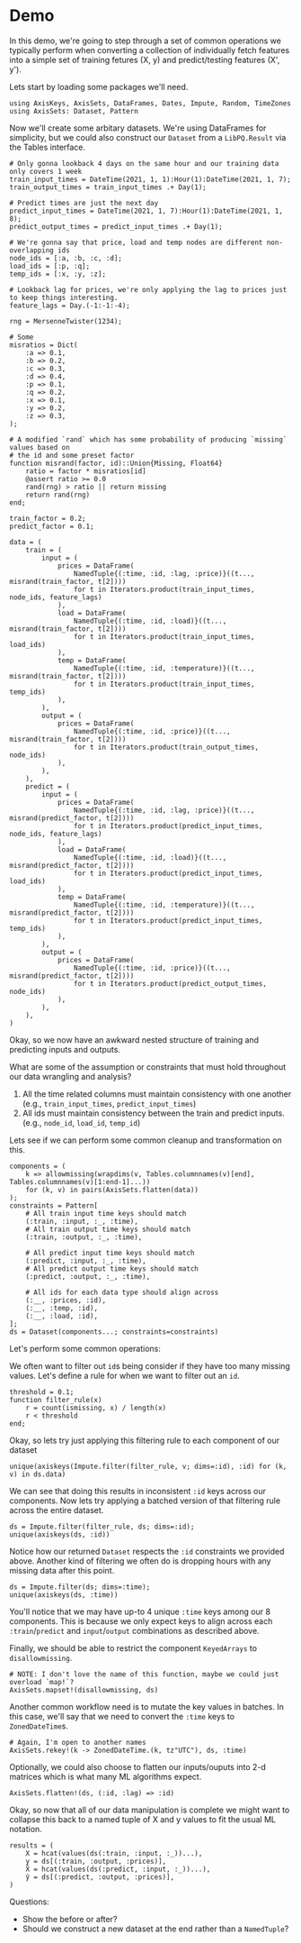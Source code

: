 # Demo

In this demo, we're going to step through a set of common operations we typically perform when converting a collection of individually fetch features into a simple set of training fetures (X, y) and predict/testing features (X', y').

Lets start by loading some packages we'll need.

```@repl demo
using AxisKeys, AxisSets, DataFrames, Dates, Impute, Random, TimeZones
using AxisSets: Dataset, Pattern
```

Now we'll create some arbitary datasets.
We're using DataFrames for simplicity, but we could also construct our `Dataset` from a `LibPQ.Result` via the Tables interface.

```@repl demo
# Only gonna lookback 4 days on the same hour and our training data only covers 1 week
train_input_times = DateTime(2021, 1, 1):Hour(1):DateTime(2021, 1, 7);
train_output_times = train_input_times .+ Day(1);

# Predict times are just the next day
predict_input_times = DateTime(2021, 1, 7):Hour(1):DateTime(2021, 1, 8);
predict_output_times = predict_input_times .+ Day(1);

# We're gonna say that price, load and temp nodes are different non-overlapping ids
node_ids = [:a, :b, :c, :d];
load_ids = [:p, :q];
temp_ids = [:x, :y, :z];

# Lookback lag for prices, we're only applying the lag to prices just to keep things interesting.
feature_lags = Day.(-1:-1:-4);

rng = MersenneTwister(1234);

# Some
misratios = Dict(
    :a => 0.1,
    :b => 0.2,
    :c => 0.3,
    :d => 0.4,
    :p => 0.1,
    :q => 0.2,
    :x => 0.1,
    :y => 0.2,
    :z => 0.3,
);

# A modified `rand` which has some probability of producing `missing` values based on
# the id and some preset factor
function misrand(factor, id)::Union{Missing, Float64}
    ratio = factor * misratios[id]
    @assert ratio >= 0.0
    rand(rng) > ratio || return missing
    return rand(rng)
end;

train_factor = 0.2;
predict_factor = 0.1;

data = (
    train = (
        input = (
            prices = DataFrame(
                NamedTuple{(:time, :id, :lag, :price)}((t..., misrand(train_factor, t[2])))
                for t in Iterators.product(train_input_times, node_ids, feature_lags)
            ),
            load = DataFrame(
                NamedTuple{(:time, :id, :load)}((t..., misrand(train_factor, t[2])))
                for t in Iterators.product(train_input_times, load_ids)
            ),
            temp = DataFrame(
                NamedTuple{(:time, :id, :temperature)}((t..., misrand(train_factor, t[2])))
                for t in Iterators.product(train_input_times, temp_ids)
            ),
        ),
        output = (
            prices = DataFrame(
                NamedTuple{(:time, :id, :price)}((t..., misrand(train_factor, t[2])))
                for t in Iterators.product(train_output_times, node_ids)
            ),
        ),
    ),
    predict = (
        input = (
            prices = DataFrame(
                NamedTuple{(:time, :id, :lag, :price)}((t..., misrand(predict_factor, t[2])))
                for t in Iterators.product(predict_input_times, node_ids, feature_lags)
            ),
            load = DataFrame(
                NamedTuple{(:time, :id, :load)}((t..., misrand(predict_factor, t[2])))
                for t in Iterators.product(predict_input_times, load_ids)
            ),
            temp = DataFrame(
                NamedTuple{(:time, :id, :temperature)}((t..., misrand(predict_factor, t[2])))
                for t in Iterators.product(predict_input_times, temp_ids)
            ),
        ),
        output = (
            prices = DataFrame(
                NamedTuple{(:time, :id, :price)}((t..., misrand(predict_factor, t[2])))
                for t in Iterators.product(predict_output_times, node_ids)
            ),
        ),
    ),
)
```

Okay, so we now have an awkward nested structure of training and predicting inputs and outputs.

What are some of the assumption or constraints that must hold throughout our data wrangling and analysis?

1. All the time related columns must maintain consistency with one another (e.g., `train_input_times`, `predict_input_times`)
2. All ids must maintain consistency between the train and predict inputs. (e.g., `node_id`, `load_id`, `temp_id`)

Lets see if we can perform some common cleanup and transformation on this.

```@repl demo
components = (
    k => allowmissing(wrapdims(v, Tables.columnnames(v)[end], Tables.columnnames(v)[1:end-1]...))
    for (k, v) in pairs(AxisSets.flatten(data))
);
constraints = Pattern[
    # All train input time keys should match
    (:train, :input, :_, :time),
    # All train output time keys should match
    (:train, :output, :_, :time),

    # All predict input time keys should match
    (:predict, :input, :_, :time),
    # All predict output time keys should match
    (:predict, :output, :_, :time),

    # All ids for each data type should align across
    (:__, :prices, :id),
    (:__, :temp, :id),
    (:__, :load, :id),
];
ds = Dataset(components...; constraints=constraints)
```

Let's perform some common operations:

We often want to filter out `id`s being consider if they have too many missing values.
Let's define a rule for when we want to filter out an `id`.
```@repl demo
threshold = 0.1;
function filter_rule(x)
    r = count(ismissing, x) / length(x)
    r < threshold
end;
```
Okay, so lets try just applying this filtering rule to each component of our dataset
```@repl demo
unique(axiskeys(Impute.filter(filter_rule, v; dims=:id), :id) for (k, v) in ds.data)
```

We can see that doing this results in inconsistent `:id` keys across our components.
Now lets try applying a batched version of that filtering rule across the entire dataset.

```@repl demo
ds = Impute.filter(filter_rule, ds; dims=:id);
unique(axiskeys(ds, :id))
```

Notice how our returned `Dataset` respects the `:id` constraints we provided above.
Another kind of filtering we often do is dropping hours with any missing data after this point.

```@repl demo
ds = Impute.filter(ds; dims=:time);
unique(axiskeys(ds, :time))
```
You'll notice that we may have up-to 4 unique `:time` keys among our 8 components.
This is because we only expect keys to align across each `:train`/`predict` and `input`/`output` combinations as described above.

Finally, we should be able to restrict the component `KeyedArrays` to `disallowmissing`.

```@repl demo
# NOTE: I don't love the name of this function, maybe we could just overload `map!`?
AxisSets.mapset!(disallowmissing, ds)
```

Another common workflow need is to mutate the key values in batches.
In this case, we'll say that we need to convert the `:time` keys to `ZonedDateTime`s.
```@repl demo
# Again, I'm open to another names
AxisSets.rekey!(k -> ZonedDateTime.(k, tz"UTC"), ds, :time)
```

Optionally, we could also choose to flatten our inputs/ouputs into 2-d matrices which is what many ML algorithms expect.
```@repl demo
AxisSets.flatten!(ds, (:id, :lag) => :id)
```

Okay, so now that all of our data manipulation is complete we might want to collapse this back to a named tuple of X and y values to fit the usual ML notation.

```@repl demo
results = (
    X = hcat(values(ds(:train, :input, :_))...),
    y = ds[(:train, :output, :prices)],
    X̂ = hcat(values(ds(:predict, :input, :_))...),
    ŷ = ds[(:predict, :output, :prices)],
)
```

Questions:
- Show the before or after?
- Should we construct a new dataset at the end rather than a `NamedTuple`?
